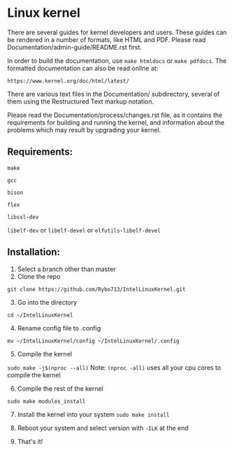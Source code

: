Linux kernel
============

There are several guides for kernel developers and users. These guides can
be rendered in a number of formats, like HTML and PDF. Please read
Documentation/admin-guide/README.rst first.

In order to build the documentation, use ``make htmldocs`` or
``make pdfdocs``.  The formatted documentation can also be read online at:

    https://www.kernel.org/doc/html/latest/

There are various text files in the Documentation/ subdirectory,
several of them using the Restructured Text markup notation.

Please read the Documentation/process/changes.rst file, as it contains the
requirements for building and running the kernel, and information about
the problems which may result by upgrading your kernel.

## Requirements:
`make`

`gcc`

`bison`

`flex`

`libssl-dev`

`libelf-dev` or `libelf-devel` or `elfutils-libelf-devel`

## Installation:
1. Select a branch other than master
2. Clone the repo

`git clone https://github.com/Rybo713/IntelLinuxKernel.git`

3. Go into the directory 

`cd ~/IntelLinuxKernel`

4. Rename config file to .config

`mv ~/IntelLinuxKernel/config ~/IntelLinuxKernel/.config`

5. Compile the kernel

`sudo make -j$(nproc --all)` Note: `(nproc -all)` uses all your cpu cores to compile the kernel

6. Compile the rest of the kernel

`sudo make modules_install`

7. Install the kernel into your system
`sudo make install`

8. Reboot your system and select version with `-ILK` at the end

9. That's it!
